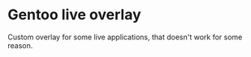 # Gentoo live overlay
Custom overlay for some live applications, that doesn't work for some reason.
